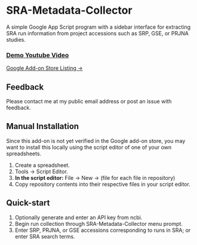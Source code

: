 # SRA-Metadata-Collector
A simple Google App Script program with a sidebar interface for extracting SRA run information from project accessions such as SRP, GSE, or PRJNA studies.

### [Demo Youtube Video](https://youtu.be/OT7Xqn1mupU)

[Google Add-on Store Listing →](https://chrome.google.com/webstore/detail/sra-metadata-collector/ccmloblpcmgnlimcoplpgjgclifgdijb?authuser=0)

##  Feedback
Please contact me at my public email address or post an issue with feedback.

## Manual Installation
Since this add-on is not yet verified in the Google add-on store, you may want to install this locally using the script editor of one of your own spreadsheets.
1. Create a spreadsheet.
2. Tools → Script Editor.
3. **In the script editor:** File → New → (file for each file in repository)
4. Copy repository contents into their respective files in your script editor.

## Quick-start
1. Optionally generate and enter an API key from ncbi.
2. Begin run collection through SRA-Metadata-Collector menu prompt.
3. Enter SRP, PRJNA, or GSE accessions corresponding to runs in SRA; or enter SRA search terms.
